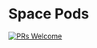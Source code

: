 # Space Pods
[![PRs Welcome](https://img.shields.io/badge/PRs-welcome-brightgreen.svg?style=flat-square)](http://makeapullrequest.com)
